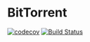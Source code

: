 # BitTorrent

[![codecov](https://codecov.io/gh/yelotmany/GoTorrent/branch/master/graph/badge.svg)](https://codecov.io/gh/yelotmany/GoTorrent)
[![Build Status](https://travis-ci.org/yelotmany/GoTorrent.svg?branch=master)](https://travis-ci.org/yelotmany/GoTorrent)
